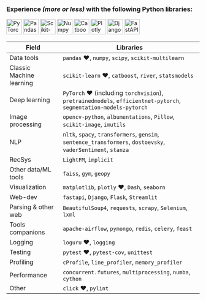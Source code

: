 ### Experience *(more or less)* with the following Python libraries:

<img src="https://upload.wikimedia.org/wikipedia/commons/9/96/Pytorch_logo.png" alt="PyTorch" height="40"/>
<img src="https://upload.wikimedia.org/wikipedia/commons/thumb/e/ed/Pandas_logo.svg/2560px-Pandas_logo.svg.png" alt="Pandas" height="40"/>
<img src="https://upload.wikimedia.org/wikipedia/commons/thumb/0/05/Scikit_learn_logo_small.svg/1200px-Scikit_learn_logo_small.svg.png" alt="Scikit-learn" height="40"/>
<img src="https://upload.wikimedia.org/wikipedia/commons/thumb/3/31/NumPy_logo_2020.svg/1280px-NumPy_logo_2020.svg.png" alt="Numpy" height="40"/>
<img src="https://seotag.by/yandex-catboost.png" alt="Catboost" height="40"/>
<img src="https://images.prismic.io/plotly-marketing-website/b91638ab-80b7-446d-8a83-b6d911bd1519_Plotly_logo.png?auto=compress,format" alt="Plotly" height="40"/>
<img src="https://upload.wikimedia.org/wikipedia/commons/thumb/7/75/Django_logo.svg/2560px-Django_logo.svg.png" alt="Django" height="40"/>
<img src="https://upload.wikimedia.org/wikiversity/en/8/8c/FastAPI_logo.png" alt="FastAPI" height="40"/>

| Field                    | Libraries                                                                                                              |
|--------------------------|------------------------------------------------------------------------------------------------------------------------|
| Data tools               | `pandas` :heart:, `numpy`,  `scipy`, `scikit-multilearn`                                                               |
| Classic Machine learning | `scikit-learn` :heart:, `catboost`, `river`, `statsmodels`                                                             |                                                                                                     |
| Deep learning            | `PyTorch` :heart: (including `torchvision`), `pretrainedmodels`, `efficientnet-pytorch`, `segmentation-models-pytorch` |
| Image processing         | `opencv-python`, `albumentations`, `Pillow`, `scikit-image`, `imutils`                                                 |
| NLP                      | `nltk`, `spacy`, `transformers`, `gensim`, `sentence_transformers`, `dostoevsky`, `vaderSentiment`, `stanza`           |
| RecSys                   | `LightFM`, `implicit`                                                                                                  |
| Other data/ML tools      | `faiss`, `gym`, `geopy`                                                                                                |
| Visualization            | `matplotlib`, `plotly` :heart:, `Dash`, `seaborn`                                                                      |
| Web-dev                  | `fastapi`, `Django`, `Flask`, `Streamlit`                                                                              |
| Parsing & other web      | `BeautifulSoup4`, `requests`, `scrapy`, `Selenium`, `lxml`                                                             |
| Tools companions         | `apache-airflow`, `pymongo`, `redis`, `celery`, `feast`                                                                |
| Logging                  | `loguru` :heart:, `logging`                                                                                            |
| Testing                  | `pytest` :heart:, `pytest-cov`, `unittest`                                                                             |
| Profiling                | `cProfile`, `line_profiler`, `memory_profiler`                                                                         | 
| Performance              | `concurrent.futures`, `multiprocessing`, `numba`, `cython`                                                             |
| Other                    | `click` :heart:, `pylint`                                                                                              |
